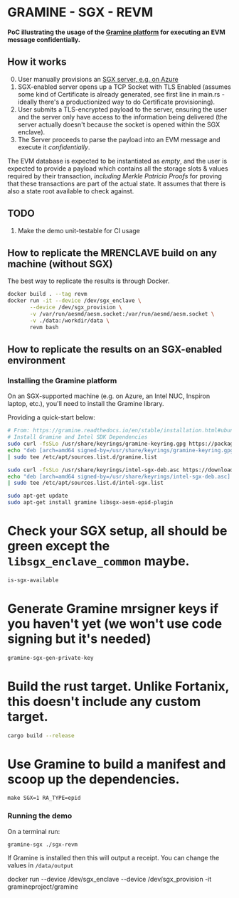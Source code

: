 # GRAMINE - SGX - REVM

**PoC illustrating the usage of the [Gramine platform](https://gramine.readthedocs.io/) for executing
an EVM message confidentially.**

## How it works

0. User manually provisions an [SGX server, e.g. on Azure](https://learn.microsoft.com/en-us/azure/confidential-computing/quick-create-portal)
1. SGX-enabled server opens up a TCP Socket with TLS Enabled (assumes some kind of Certificate is already generated, see first line in main.rs - ideally there's a productionized way to do Certificate provisioning).
2. User submits a TLS-encrypted payload to the server, ensuring the user and the server only have access to the information being delivered (the server actually doesn't because the socket is opened within the SGX enclave).
3. The Server proceeds to parse the payload into an EVM message and execute it _confidentially_.

The EVM database is expected to be instantiated as _empty_, and the user is expected to provide a payload which contains all the storage slots & values required by their transaction, _including Merkle Patricia Proofs_ for proving that these transactions are part of the actual state. It assumes that there is also a state root available to check against.

## TODO

1. Make the demo unit-testable for CI usage

## How to replicate the MRENCLAVE build on any machine (without SGX)

The best way to replicate the results is through Docker.

```bash
docker build . --tag revm
docker run -it --device /dev/sgx_enclave \
       --device /dev/sgx_provision \
       -v /var/run/aesmd/aesm.socket:/var/run/aesmd/aesm.socket \
       -v ./data:/workdir/data \
       revm bash
```

## How to replicate the results on an SGX-enabled environment

### Installing the Gramine platform

On an SGX-supported machine (e.g. on Azure, an Intel NUC, Inspiron laptop, etc.), you'll need to install the Gramine library.

Providing a quick-start below:

```bash
# From: https://gramine.readthedocs.io/en/stable/installation.html#ubuntu-22-04-lts-or-20-04-lts
# Install Gramine and Intel SDK Dependencies
sudo curl -fsSLo /usr/share/keyrings/gramine-keyring.gpg https://packages.gramineproject.io/gramine-keyring.gpg
echo "deb [arch=amd64 signed-by=/usr/share/keyrings/gramine-keyring.gpg] https://packages.gramineproject.io/ $(lsb_release -sc) main" \
| sudo tee /etc/apt/sources.list.d/gramine.list

sudo curl -fsSLo /usr/share/keyrings/intel-sgx-deb.asc https://download.01.org/intel-sgx/sgx_repo/ubuntu/intel-sgx-deb.key
echo "deb [arch=amd64 signed-by=/usr/share/keyrings/intel-sgx-deb.asc] https://download.01.org/intel-sgx/sgx_repo/ubuntu $(lsb_release -sc) main" \
| sudo tee /etc/apt/sources.list.d/intel-sgx.list

sudo apt-get update
sudo apt-get install gramine libsgx-aesm-epid-plugin
```

# Check your SGX setup, all should be green except the `libsgx_enclave_common` maybe.
```bash
is-sgx-available
```

# Generate Gramine mrsigner keys if you haven't yet (we won't use code signing but it's needed)
```bash
gramine-sgx-gen-private-key
```

# Build the rust target. Unlike Fortanix, this doesn't include any custom target.
```bash
cargo build --release
```

# Use Gramine to build a manifest and scoop up the dependencies.
```
make SGX=1 RA_TYPE=epid
```

### Running the demo

On a terminal run:
```
gramine-sgx ./sgx-revm
```

If Gramine is installed then this will output a receipt.
You can change the values in `/data/output` 


docker run --device /dev/sgx_enclave --device /dev/sgx_provision -it gramineproject/gramine
